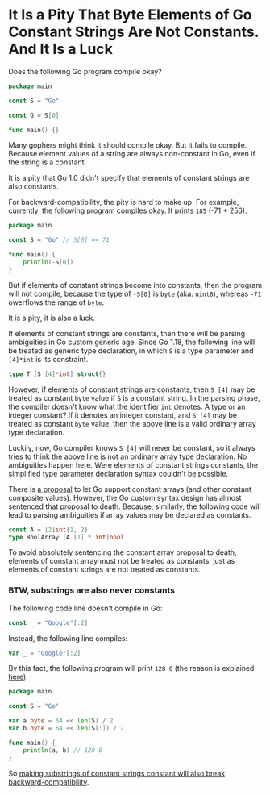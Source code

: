 
# It Is a Pity That Byte Elements of Go Constant Strings Are Not Constants. And It Is a Luck

Does the following Go program compile okay?

```Go
package main

const S = "Go"

const G = S[0]

func main() {}
```

Many gophers might think it should compile okay.
But it fails to compile.
Because element values of a string are always non-constant in Go,
even if the string is a constant.

It is a pity that Go 1.0 didn't specify that elements of constant strings are also constants.

For backward-compatibility, the pity is hard to make up.
For example, currently, the following program compiles okay.
It prints `185` (-71 + 256).

```Go
package main

const S = "Go" // S[0] == 71

func main() {
	println(-S[0])
}
```

But if elements of constant strings become into constants, then the program will not compile,
because the type of `-S[0]` is `byte` (aka. `uint8`), whereas `-71` owerflows the range of `byte`.

It is a pity, it is also a luck.

If elements of constant strings are constants, then there will be parsing ambiguities in Go custom generic age.
Since Go 1.18, the following line will be treated as generic type declaration,
in which `S` is a type parameter and `[4]*int` is its constraint.

```Go
type T [S [4]*int] struct{}
```

However, if elements of constant strings are constants,
then `S [4]` may be treated as constant `byte` value if `S` is a constant string.
In the parsing phase, the compiler doesn't know what the identifier `int` denotes.
A type or an integer constant? If it denotes an integer constant,
and `S [4]` may be treated as constant `byte` value,
then the above line is a valid ordinary array type declaration.

Luckily, now, Go compiler knows `S [4]` will never be constant,
so it always tries to think the above line is not an ordinary array type declaration.
No ambiguities happen here.
Were elements of constant strings constants, the simplified type parameter declaration syntax couldn't be possible.

There is [a proposal] to let Go support constant arrays (and other constant composite values).
However, the Go custom syntax design has almost sentenced that proposal to death.
Because, similarly, the following code will lead to parsing ambiguities
if array values may be declared as constants.

```Go
const A = [2]int{1, 2}
type BoolArray [A [1] * int]bool
```

To avoid absolutely sentencing the constant array proposal to death,
elements of constant array must not be treated as constants,
just as elements of constant strings are not treated as constants.

[a proposal]: https://github.com/golang/go/issues/6386

### BTW, substrings are also never constants

The following code line doesn't compile in Go:

```Go
const _ = "Google"[:2]
```

Instead, the following line compiles:

```Go
var _ = "Google"[:2]
```

By this fact, the following program will print `128 0` (the reason is explained [here]).

```Go
package main

const S = "Go"

var a byte = 64 << len(S) / 2
var b byte = 64 << len(S[:]) / 2

func main() {
	println(a, b) // 128 0
}
```

So [making substrings of constant strings constant will also break backward-compatibility][issues#28591].

[here]: https://go101.org/quizzes/operator-3.html
[issues#28591]: https://github.com/golang/go/issues/28591#issuecomment-697357430



